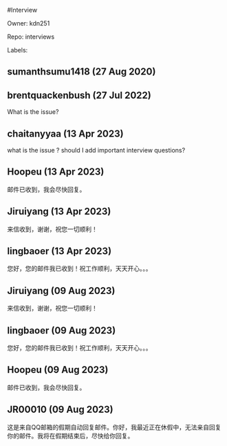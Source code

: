 #Interview

Owner: kdn251

Repo: interviews

Labels: 

## sumanthsumu1418 (27 Aug 2020)



## brentquackenbush (27 Jul 2022)

What is the issue? 

## chaitanyyaa (13 Apr 2023)

what is the issue ?
should I add important interview questions?

## Hoopeu (13 Apr 2023)

邮件已收到，我会尽快回复。

## Jiruiyang (13 Apr 2023)

来信收到，谢谢，祝您一切顺利！

## lingbaoer (13 Apr 2023)

您好，您的邮件我已收到！祝工作顺利，天天开心。。。

## Jiruiyang (09 Aug 2023)

来信收到，谢谢，祝您一切顺利！

## lingbaoer (09 Aug 2023)

您好，您的邮件我已收到！祝工作顺利，天天开心。。。

## Hoopeu (09 Aug 2023)

邮件已收到，我会尽快回复。

## JR00010 (09 Aug 2023)

这是来自QQ邮箱的假期自动回复邮件。你好，我最近正在休假中，无法亲自回复你的邮件。我将在假期结束后，尽快给你回复。

